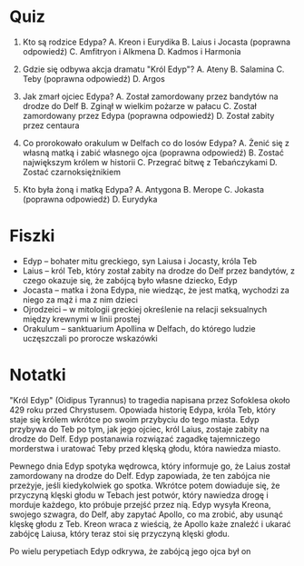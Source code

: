  # Quiz

1. Kto są rodzice Edypa?
    A. Kreon i Eurydika
    B. Laius i Jocasta (poprawna odpowiedź)
    C. Amfitryon i Alkmena
    D. Kadmos i Harmonia

2. Gdzie się odbywa akcja dramatu "Król Edyp"?
    A. Ateny
    B. Salamina
    C. Teby (poprawna odpowiedź)
    D. Argos

3. Jak zmarł ojciec Edypa?
    A. Został zamordowany przez bandytów na drodze do Delf
    B. Zginął w wielkim pożarze w pałacu
    C. Został zamordowany przez Edypa (poprawna odpowiedź)
    D. Został zabity przez centaura

4. Co prorokowało orakulum w Delfach co do losów Edypa?
    A. Żenić się z własną matką i zabić własnego ojca (poprawna odpowiedź)
    B. Zostać największym królem w historii
    C. Przegrać bitwę z Tebańczykami
    D. Zostać czarnoksiężnikiem

5. Kto była żoną i matką Edypa?
    A. Antygona
    B. Merope
    C. Jokasta (poprawna odpowiedź)
    D. Eurydyka

# Fiszki

- Edyp – bohater mitu greckiego, syn Laiusa i Jocasty, króla Teb
- Laius – król Teb, który został zabity na drodze do Delf przez bandytów, z czego okazuje się, że zabójcą było własne dziecko, Edyp
- Jocasta – matka i żona Edypa, nie wiedząc, że jest matką, wychodzi za niego za mąż i ma z nim dzieci
- Ojrodzeici – w mitologii greckiej określenie na relacji seksualnych między krewnymi w linii prostej
- Orakulum – sanktuarium Apollina w Delfach, do którego ludzie uczęszczali po prorocze wskazówki

# Notatki

"Król Edyp" (Oidipus Tyrannus) to tragedia napisana przez Sofoklesa około 429 roku przed Chrystusem. Opowiada historię Edypa, króla Teb, który staje się królem wkrótce po swoim przybyciu do tego miasta. Edyp przybywa do Teb po tym, jak jego ojciec, król Laius, zostaje zabity na drodze do Delf. Edyp postanawia rozwiązać zagadkę tajemniczego morderstwa i uratować Teby przed klęską głodu, która nawiedza miasto.

Pewnego dnia Edyp spotyka wędrowca, który informuje go, że Laius został zamordowany na drodze do Delf. Edyp zapowiada, że ten zabójca nie przeżyje, jeśli kiedykolwiek go spotka. Wkrótce potem dowiaduje się, że przyczyną klęski głodu w Tebach jest potwór, który nawiedza drogę i morduje każdego, kto próbuje przejść przez nią. Edyp wysyła Kreona, swojego szwagra, do Delf, aby zapytać Apollo, co ma zrobić, aby usunąć klęskę głodu z Teb. Kreon wraca z wieścią, że Apollo każe znaleźć i ukarać zabójcę Laiusa, który teraz stoi się przyczyną klęski głodu.

Po wielu perypetiach Edyp odkrywa, że zabójcą jego ojca był on